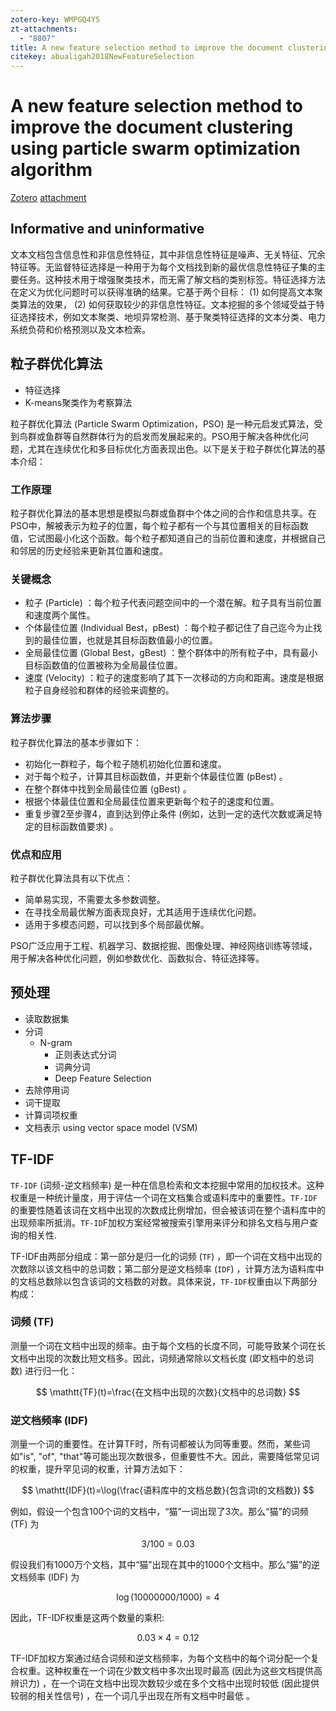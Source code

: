 ```yaml
---
zotero-key: WMPGQ4Y5
zt-attachments:
  - "8807"
title: A new feature selection method to improve the document clustering using particle swarm optimization algorithm
citekey: abualigah2018NewFeatureSelection
---
```

# A new feature selection method to improve the document clustering using particle swarm optimization algorithm

[Zotero](zotero://select/library/items/WMPGQ4Y5) [attachment](<file:///Users/zihanwu/Zotero/storage/TRXF4G8E/Abualigah%20%E7%AD%89%20-%202018%20-%20A%20new%20feature%20selection%20method%20to%20improve%20the%20document%20clustering%20using%20particle%20swarm%20optimization%20.pdf>)

## Informative and uninformative

文本文档包含信息性和非信息性特征，其中非信息性特征是噪声、无关特征、冗余特征等。无监督特征选择是一种用于为每个文档找到新的最优信息性特征子集的主要任务。这种技术用于增强聚类技术，而无需了解文档的类别标签。特征选择方法在定义为优化问题时可以获得准确的结果。它基于两个目标： (1) 如何提高文本聚类算法的效果， (2) 如何获取较少的非信息性特征。文本挖掘的多个领域受益于特征选择技术，例如文本聚类、地坝异常检测、基于聚类特征选择的文本分类、电力系统负荷和价格预测以及文本检索。

## 粒子群优化算法

- 特征选择
- K-means聚类作为考察算法

粒子群优化算法 (Particle Swarm Optimization，PSO) 是一种元启发式算法，受到鸟群或鱼群等自然群体行为的启发而发展起来的。PSO用于解决各种优化问题，尤其在连续优化和多目标优化方面表现出色。以下是关于粒子群优化算法的基本介绍：

### 工作原理

粒子群优化算法的基本思想是模拟鸟群或鱼群中个体之间的合作和信息共享。在PSO中，解被表示为粒子的位置，每个粒子都有一个与其位置相关的目标函数值，它试图最小化这个函数。每个粒子都知道自己的当前位置和速度，并根据自己和邻居的历史经验来更新其位置和速度。

### 关键概念

- 粒子 (Particle) ：每个粒子代表问题空间中的一个潜在解。粒子具有当前位置和速度两个属性。
- 个体最佳位置 (Individual Best，pBest) ：每个粒子都记住了自己迄今为止找到的最佳位置，也就是其目标函数值最小的位置。
- 全局最佳位置 (Global Best，gBest) ：整个群体中的所有粒子中，具有最小目标函数值的位置被称为全局最佳位置。
- 速度 (Velocity) ：粒子的速度影响了其下一次移动的方向和距离。速度是根据粒子自身经验和群体的经验来调整的。

### 算法步骤

粒子群优化算法的基本步骤如下：

- 初始化一群粒子，每个粒子随机初始化位置和速度。
- 对于每个粒子，计算其目标函数值，并更新个体最佳位置 (pBest) 。
- 在整个群体中找到全局最佳位置 (gBest) 。
- 根据个体最佳位置和全局最佳位置来更新每个粒子的速度和位置。
- 重复步骤2至步骤4，直到达到停止条件 (例如，达到一定的迭代次数或满足特定的目标函数值要求) 。

### 优点和应用

粒子群优化算法具有以下优点：

- 简单易实现，不需要太多参数调整。
- 在寻找全局最优解方面表现良好，尤其适用于连续优化问题。
- 适用于多模态问题，可以找到多个局部最优解。

PSO广泛应用于工程、机器学习、数据挖掘、图像处理、神经网络训练等领域，用于解决各种优化问题，例如参数优化、函数拟合、特征选择等。

## 预处理

- 读取数据集
- 分词
  - N-gram
    - 正则表达式分词
    - 词典分词
    - Deep Feature Selection
- 去除停用词
- 词干提取
- 计算词项权重
- 文档表示 using vector space model (VSM)

## TF-IDF

`TF-IDF` (词频-逆文档频率) 是一种在信息检索和文本挖掘中常用的加权技术。这种权重是一种统计量度，用于评估一个词在文档集合或语料库中的重要性。`TF-IDF`的重要性随着该词在文档中出现的次数成比例增加，但会被该词在整个语料库中的出现频率所抵消。`TF-ID`F加权方案经常被搜索引擎用来评分和排名文档与用户查询的相关性​.

TF-IDF由两部分组成：第一部分是归一化的词频 (`TF`) ，即一个词在文档中出现的次数除以该文档中的总词数；第二部分是逆文档频率 (`IDF`) ，计算方法为语料库中的文档总数除以包含该词的文档数的对数。具体来说，`TF-IDF`权重由以下两部分构成：

### 词频 (TF) 

测量一个词在文档中出现的频率。由于每个文档的长度不同，可能导致某个词在长文档中出现的次数比短文档多。因此，词频通常除以文档长度 (即文档中的总词数) 进行归一化：

$$
\mathtt{TF}(t)=\frac{在文档中出现的次数}{文档中的总词数}
$$

### 逆文档频率 (IDF)

测量一个词的重要性。在计算TF时，所有词都被认为同等重要。然而，某些词如"is", "of", "that"等可能出现次数很多，但重要性不大。因此，需要降低常见词的权重，提升罕见词的权重，计算方法如下：

$$
\mathtt{IDF}(t)=\log(\frac{语料库中的文档总数}{包含词t的文档数})
$$

例如，假设一个包含100个词的文档中，“猫”一词出现了3次。那么“猫”的词频 (TF) 为

$$
3/100=0.03
$$

假设我们有1000万个文档，其中“猫”出现在其中的1000个文档中。那么“猫”的逆文档频率 (IDF) 为

$$
\log(10000000/1000)=4
$$

因此，TF-IDF权重是这两个数量的乘积:

$$
0.03\times 4=0.12
$$

TF-IDF加权方案通过结合词频和逆文档频率，为每个文档中的每个词分配一个复合权重。这种权重在一个词在少数文档中多次出现时最高 (因此为这些文档提供高辨识力) ，在一个词在文档中出现次数较少或在多个文档中出现时较低 (因此提供较弱的相关性信号) ，在一个词几乎出现在所有文档中时最低​
。
